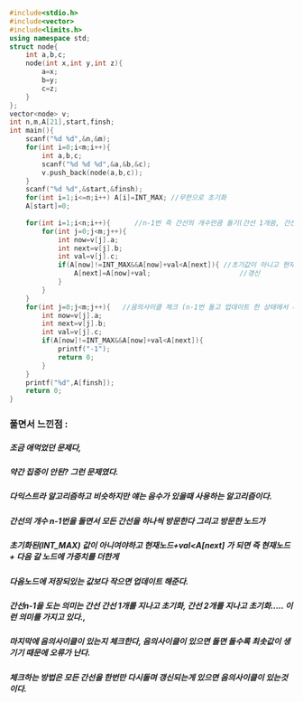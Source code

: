 ```cpp
#include<stdio.h>
#include<vector>
#include<limits.h>
using namespace std;
struct node{
	int a,b,c;
	node(int x,int y,int z){
		a=x;
		b=y;
		c=z;
	}
};
vector<node> v;
int n,m,A[21],start,finsh;
int main(){
	scanf("%d %d",&n,&m);
	for(int i=0;i<m;i++){
		int a,b,c;
		scanf("%d %d %d",&a,&b,&c);
		v.push_back(node(a,b,c));
	}
	scanf("%d %d",&start,&finsh);
	for(int i=1;i<=n;i++) A[i]=INT_MAX; //무한으로 초기화
	A[start]=0;
	
	for(int i=1;i<n;i++){      //n-1번 즉 간선의 개수만큼 돌기(간선 1개씀, 간선 2개씀 등등 이런의미)
		for(int j=0;j<m;j++){
			int now=v[j].a;
			int next=v[j].b;
			int val=v[j].c;
			if(A[now]!=INT_MAX&&A[now]+val<A[next]){ //초기값이 아니고 현재노드+다음갈노드 가중치가 다음노드에 저장되있는 값보다 작으면
				A[next]=A[now]+val;                      //갱신
			}
		}
	}
	for(int j=0;j<m;j++){   //음의사이클 체크 (n-1번 돌고 업데이트 한 상태에서 다시 갱신이 된다면 음의사이클)
		int now=v[j].a;
		int next=v[j].b;
		int val=v[j].c;
		if(A[now]!=INT_MAX&&A[now]+val<A[next]){
			printf("-1");
			return 0;
		}
	}
	printf("%d",A[finsh]);
	return 0;
}
```

### 풀면서 느낀점 :
##### 조금 애먹었던 문제다,
##### 약간 집중이 안된? 그런 문제였다.
##### 다익스트라 알고리즘하고 비슷하지만 얘는 음수가 있을때 사용하는 알고리즘이다.
##### 간선의 개수 n-1번을 돌면서 모든 간선을 하나씩 방문한다 그리고 방문한 노드가
##### 초기화된(INT_MAX) 값이 아니여야하고 현재노드+val<A[next] 가 되면 즉 현재노드+ 다음 갈 노드에 가중치를 더한게
##### 다음노드에 저장되있는 값보다 작으면 업데이트 해준다.
##### 간선n-1을 도는 의미는 간선 간선 1개를 지나고 초기화, 간선 2개를 지나고 초기화..... 이런 의미를 가지고 있다.,
##### 마지막에 음의사이클이 있는지 체크한다, 음의사이클이 있으면 돌면 돌수록 최솟값이 생기기 때문에 오류가 난다.
##### 체크하는 방법은 모든 간선을 한번만 다시돌며 갱신되는게 있으면 음의사이클이 있는것이다.
